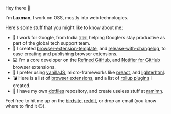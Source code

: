 Hey there 👋

I'm **Laxman**,  I work on OSS, mostly into web technologies.

Here's some stuff that you might like to know about me:

- 🎒 I work for Google, from India 🇮🇳, helping Googlers stay productive as part of the global tech support team.
- 🎨 I created [browser-extension-template](https://github.com/notlmn/browser-extension-template/), and [release-with-changelog](https://github.com/notlmn/browser-extension-template/), to ease creating and publishing browser extensions.
- 💻 I'm a core developer on the [Refined GitHub](https://github.com/sindresorhus/refined-github/), and [Notifier for GitHub](https://github.com/sindresorhus/notifier-for-github/) browser extensions.
- 🧰 I prefer using [vanillaJS](http://vanilla-js.com/), micro-frameworks like [preact](https://github.com/preactjs/preact/), and [lighterhtml](https://github.com/WebReflection/lighterhtml/).
- 💣 Here is a list of [browser extensions](https://github.com/notlmn?tab=repositories&q=browser-extension&type=source), and a list of [rollup plugins](https://github.com/notlmn?tab=repositories&q=rollup-plugin&type=source) I created.
- 📁 I have my own [dotfiles](https://github.com/notlmn/.dotfiles/) repository, and create useless stuff at [ramlmn](https://github.com/ramlmn/).

Feel free to hit me up on the [birdsite](https://twitter.com/bytemode), [reddit](https://reddit.com/u/notlmn), or drop an email (you know where to find it 😉).
